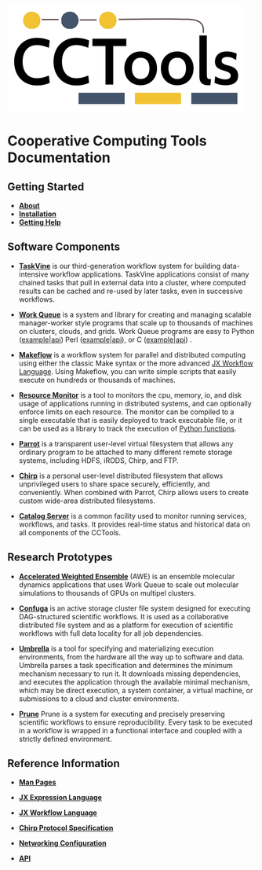 ![](logos/cctools-logo.png)

# Cooperative Computing Tools Documentation

## Getting Started

- **[About](about.md)**
- **[Installation](install/index.md)**
- **[Getting Help](help.md)**

## Software Components

- [**TaskVine**](taskvine/index.md) is our third-generation workflow system
for building data-intensive workflow applications.  TaskVine applications
consist of many chained tasks that pull in external data into a cluster,
where computed results can be cached and re-used by later tasks,
even in successive workflows.

- [**Work Queue**](work_queue/index.md) is a system and library for creating and
  managing scalable manager-worker style programs that scale up to thousands of
  machines on clusters, clouds, and grids. Work Queue programs are easy to
Python ([example](work_queue/examples/work_queue_example.py)|[api](api/html/namespacework__queue.html))
Perl   ([example](work_queue/examples/work_queue_example.pl)|[api](http://ccl.cse.nd.edu/software/manuals/api/html/work__queue_8h.html)),
or C   ([example](work_queue/examples/work_queue_example.c)|[api](api/html/work__queue_8h.html))
.

- [**Makeflow**](makeflow/index.md) is a workflow system for parallel and distributed
  computing using either the classic Make syntax or the more advanced
  [JX Workflow Language](jx-workflow/index.md).   Using Makeflow, you can
  write simple scripts that easily execute on hundreds or thousands of
  machines. 

- [**Resource Monitor**](resource_monitor/index.md) is a tool to monitors the cpu,
  memory, io, and disk usage of applications running in distributed systems,
  and can optionally enforce limits on each resource. The monitor can be
  compiled to a single executable that is easily deployed to track executable
  file, or it can be used as a library to track the execution of [Python
  functions](api/html/namespaceresource__monitor.html).

- [**Parrot**](parrot/index.md) is a transparent user-level virtual filesystem that
  allows any ordinary program to be attached to many different remote storage
  systems, including HDFS, iRODS, Chirp, and FTP. 

- [**Chirp**](chirp/index.md)  is a personal user-level distributed filesystem that
  allows unprivileged users to share space securely, efficiently, and
  conveniently. When combined with Parrot, Chirp allows users to create custom
  wide-area distributed filesystems. 

- [**Catalog Server**](catalog/index.md) is a common facility used to monitor
  running services, workflows, and tasks.  It provides real-time status
  and historical data on all components of the CCTools.

## Research Prototypes

- [**Accelerated Weighted Ensemble**](awe/index.md) (AWE) is an ensemble
  molecular dynamics applications that uses Work Queue to scale
  out molecular simulations to thousands of GPUs on multipel clusters.

- [**Confuga**](confuga/index.md) is an active storage cluster file system designed for
  executing DAG-structured scientific workflows. It is used as a collaborative
  distributed file system and as a platform for execution of scientific
  workflows with full data locality for all job dependencies.

- [**Umbrella**](umbrella/index.md) is a tool for specifying and materializing execution
  environments, from the hardware all the way up to software and data. Umbrella
  parses a task specification and determines the minimum mechanism necessary to
  run it. It downloads missing dependencies, and executes the application
  through the available minimal mechanism, which may be direct execution, a
  system container, a virtual machine, or submissions to a cloud and cluster environments.

- [**Prune**](prune/index.md) Prune is a system for executing and precisely preserving
  scientific workflows to ensure reproducibility.  Every task to be executed in
  a workflow is wrapped in a functional interface and coupled with a strictly
  defined environment.

## Reference Information

- [**Man Pages**](man_pages.md)

- [**JX Expression Language**](jx/index.md)

- [**JX Workflow Language**](jx-workflow/index.md)

- [**Chirp Protocol Specification**](chirp/chirp_protocol.md)

- [**Networking Configuration**](network/index.md)

- [**API**](api/html/index.html)
